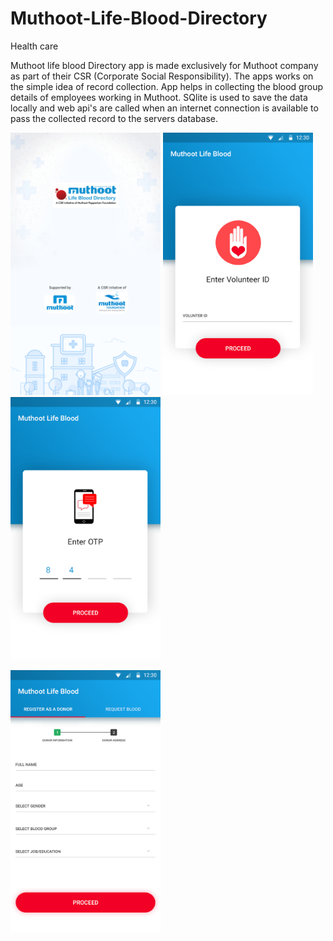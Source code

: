 # Muthoot-Life-Blood-Directory

Health care 

Muthoot life blood Directory app is made exclusively for Muthoot company as part of their CSR (Corporate Social Responsibility). The apps works on the simple idea of record collection. App helps in collecting the blood group details of employees working in Muthoot. SQlite is used to save the data locally and web api's are called when an internet connection is available to pass the collected record to the servers database.


<img src="https://github.com/raheez/Muthoot-Life-Blood-Directory/blob/master/Snapshots/1_Splash_Screen.png" width="240" height="420">    <img src="https://github.com/raheez/Muthoot-Life-Blood-Directory/blob/master/Snapshots/2_Volunteer_id.png" width="240" height="420">    <img src="https://github.com/raheez/Muthoot-Life-Blood-Directory/blob/master/Snapshots/3_OPT_Screen.png" width="240" height="420">




<img src="https://github.com/raheez/Muthoot-Life-Blood-Directory/blob/master/Snapshots/4_Form_filling.png" width="240" height="420">  
